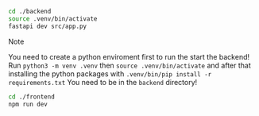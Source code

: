 ```bash
cd ./backend
source .venv/bin/activate
fastapi dev src/app.py
```

> [!NOTE]  
> You need to create a python enviroment first to run the start the backend!
> Run `python3 -m venv .venv` then `source .venv/bin/activate` and after that 
> installing the python packages with `.venv/bin/pip install -r requirements.txt`
> You need to be in the `backend` directory!

```bash
cd ./frontend
npm run dev
```
